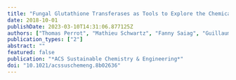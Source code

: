 ```yaml
---
title: "Fungal Glutathione Transferases as Tools to Explore the Chemical Diversity of Amazonian Wood Extractives"
date: 2018-10-01
publishDate: 2023-03-10T14:31:06.877125Z
authors: ["Thomas Perrot", "Mathieu Schwartz", "Fanny Saiag", "Guillaume Salzet", "Stéphane Dumarçay", "Frédérique Favier", "Philippe Gérardin", "Jean-Michel Girardet", "Rodnay Sormani", "Mélanie Morel-Rouhier", "Nadine Amusant", "Claude Didierjean", "Eric Gelhaye"]
publication_types: ["2"]
abstract: ""
featured: false
publication: "*ACS Sustainable Chemistry & Engineering*"
doi: "10.1021/acssuschemeng.8b02636"
---
```


